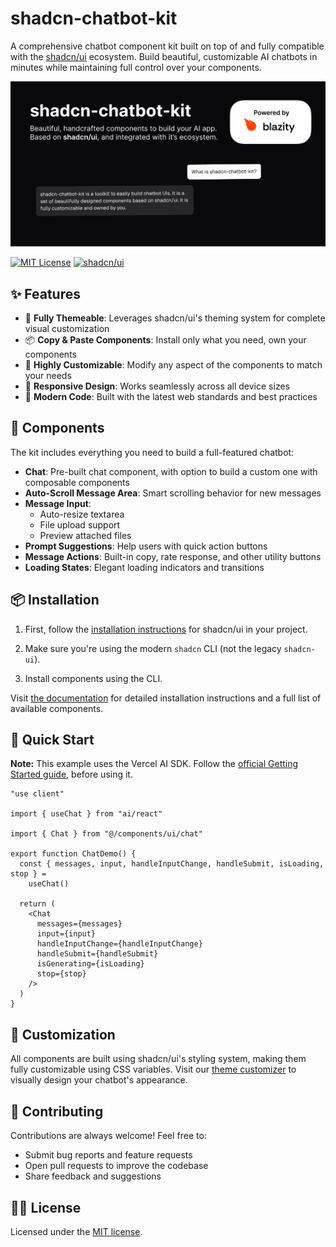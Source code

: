 # shadcn-chatbot-kit

A comprehensive chatbot component kit built on top of and fully compatible with the [shadcn/ui](https://ui.shadcn.com/) ecosystem. Build beautiful, customizable AI chatbots in minutes while maintaining full control over your components.

![hero](apps/www/public/og.png)

[![MIT License](https://img.shields.io/badge/License-MIT-green.svg)](https://choosealicense.com/licenses/mit/)
[![shadcn/ui](https://img.shields.io/badge/built%20with-shadcn%2Fui-black.svg)](https://ui.shadcn.com)

## ✨ Features

- 🎨 **Fully Themeable**: Leverages shadcn/ui's theming system for complete visual customization
- 📦 **Copy & Paste Components**: Install only what you need, own your components
- 🔧 **Highly Customizable**: Modify any aspect of the components to match your needs
- 📱 **Responsive Design**: Works seamlessly across all device sizes
- 🚀 **Modern Code**: Built with the latest web standards and best practices

## 🧩 Components

The kit includes everything you need to build a full-featured chatbot:

- **Chat**: Pre-built chat component, with option to build a custom one with composable components
- **Auto-Scroll Message Area**: Smart scrolling behavior for new messages
- **Message Input**:
  - Auto-resize textarea
  - File upload support
  - Preview attached files
- **Prompt Suggestions**: Help users with quick action buttons
- **Message Actions**: Built-in copy, rate response, and other utility buttons
- **Loading States**: Elegant loading indicators and transitions

## 📦 Installation

1. First, follow the [installation instructions](https://ui.shadcn.com/docs/installation) for shadcn/ui in your project.

2. Make sure you're using the modern `shadcn` CLI (not the legacy `shadcn-ui`).

3. Install components using the CLI.

Visit [the documentation](https://shadcn-chatbot-kit.vercel.app/docs/components/chat) for detailed installation instructions and a full list of available components.

## 🚀 Quick Start

**Note:** This example uses the Vercel AI SDK. Follow the [official Getting Started guide](https://sdk.vercel.ai/docs/getting-started/nextjs-app-router#create-your-application), before using it.

```tsx
"use client"

import { useChat } from "ai/react"

import { Chat } from "@/components/ui/chat"

export function ChatDemo() {
  const { messages, input, handleInputChange, handleSubmit, isLoading, stop } =
    useChat()

  return (
    <Chat
      messages={messages}
      input={input}
      handleInputChange={handleInputChange}
      handleSubmit={handleSubmit}
      isGenerating={isLoading}
      stop={stop}
    />
  )
}
```

## 🎨 Customization

All components are built using shadcn/ui's styling system, making them fully customizable using CSS variables.
Visit our [theme customizer](https://shadcn-chatbot-kit.vercel.app/themes) to visually design your chatbot's appearance.

## 🤝 Contributing

Contributions are always welcome! Feel free to:

- Submit bug reports and feature requests
- Open pull requests to improve the codebase
- Share feedback and suggestions

## 👨‍⚖️ License

Licensed under the [MIT license](https://github.com/Blazity/shadcn-chatbot-kit/blob/main/LICENSE.md).
